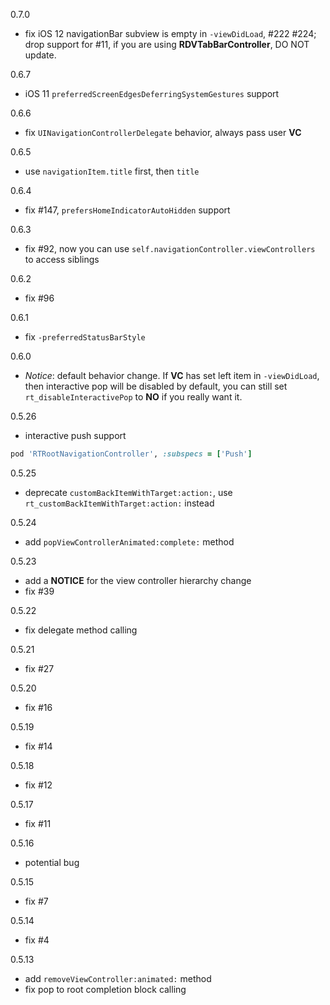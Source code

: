 0.7.0

- fix iOS 12 navigationBar subview is empty in `-viewDidLoad`, #222 #224; drop support for #11, if you are using **RDVTabBarController**, DO NOT update.

0.6.7

- iOS 11 `preferredScreenEdgesDeferringSystemGestures` support

0.6.6

- fix `UINavigationControllerDelegate` behavior, always pass user **VC**

0.6.5

- use `navigationItem.title` first, then `title`

0.6.4

- fix #147, `prefersHomeIndicatorAutoHidden` support

0.6.3

- fix #92, now you can use `self.navigationController.viewControllers` to access siblings

0.6.2

- fix #96

0.6.1

- fix `-preferredStatusBarStyle`

0.6.0

- *Notice*: default behavior change. If **VC** has set left item in `-viewDidLoad`, then interactive pop will be disabled by default, you can still set `rt_disableInteractivePop` to **NO** if you really want it.

0.5.26

- interactive push support

```ruby
pod 'RTRootNavigationController', :subspecs = ['Push']
```

0.5.25

- deprecate `customBackItemWithTarget:action:`, use `rt_customBackItemWithTarget:action:` instead

0.5.24

- add `popViewControllerAnimated:complete:` method

0.5.23

- add a **NOTICE** for the view controller hierarchy change
- fix #39

0.5.22

- fix delegate method calling

0.5.21

- fix #27

0.5.20

- fix #16

0.5.19

- fix #14

0.5.18

- fix #12

0.5.17

- fix #11

0.5.16

- potential bug

0.5.15

- fix #7

0.5.14

- fix #4

0.5.13

- add `removeViewController:animated:` method
- fix pop to root completion block calling
